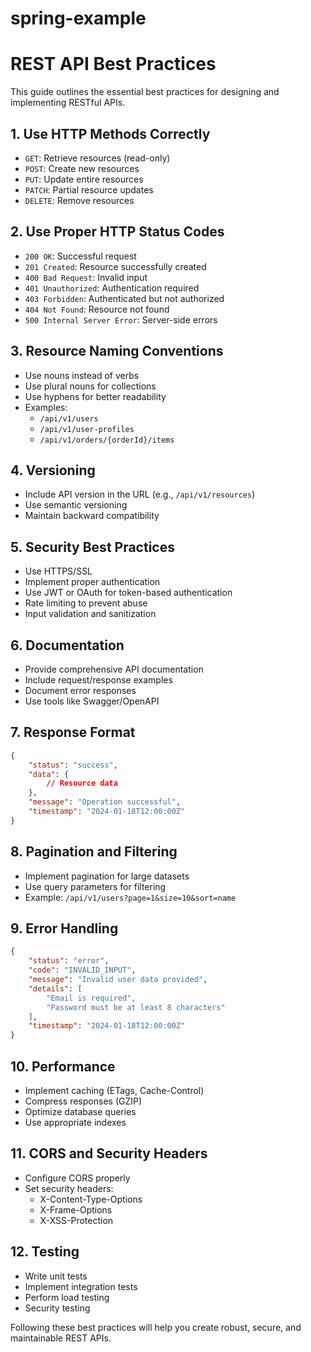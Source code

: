 # spring-example

# REST API Best Practices

This guide outlines the essential best practices for designing and implementing RESTful APIs.

## 1. Use HTTP Methods Correctly
- `GET`: Retrieve resources (read-only)
- `POST`: Create new resources
- `PUT`: Update entire resources
- `PATCH`: Partial resource updates
- `DELETE`: Remove resources

## 2. Use Proper HTTP Status Codes
- `200 OK`: Successful request
- `201 Created`: Resource successfully created
- `400 Bad Request`: Invalid input
- `401 Unauthorized`: Authentication required
- `403 Forbidden`: Authenticated but not authorized
- `404 Not Found`: Resource not found
- `500 Internal Server Error`: Server-side errors

## 3. Resource Naming Conventions
- Use nouns instead of verbs
- Use plural nouns for collections
- Use hyphens for better readability
- Examples:
  - `/api/v1/users`
  - `/api/v1/user-profiles`
  - `/api/v1/orders/{orderId}/items`

## 4. Versioning
- Include API version in the URL (e.g., `/api/v1/resources`)
- Use semantic versioning
- Maintain backward compatibility

## 5. Security Best Practices
- Use HTTPS/SSL
- Implement proper authentication
- Use JWT or OAuth for token-based authentication
- Rate limiting to prevent abuse
- Input validation and sanitization

## 6. Documentation
- Provide comprehensive API documentation
- Include request/response examples
- Document error responses
- Use tools like Swagger/OpenAPI

## 7. Response Format
```json
{
    "status": "success",
    "data": {
        // Resource data
    },
    "message": "Operation successful",
    "timestamp": "2024-01-18T12:00:00Z"
}
```

## 8. Pagination and Filtering
- Implement pagination for large datasets
- Use query parameters for filtering
- Example: `/api/v1/users?page=1&size=10&sort=name`

## 9. Error Handling
```json
{
    "status": "error",
    "code": "INVALID_INPUT",
    "message": "Invalid user data provided",
    "details": [
        "Email is required",
        "Password must be at least 8 characters"
    ],
    "timestamp": "2024-01-18T12:00:00Z"
}
```

## 10. Performance
- Implement caching (ETags, Cache-Control)
- Compress responses (GZIP)
- Optimize database queries
- Use appropriate indexes

## 11. CORS and Security Headers
- Configure CORS properly
- Set security headers:
  - X-Content-Type-Options
  - X-Frame-Options
  - X-XSS-Protection

## 12. Testing
- Write unit tests
- Implement integration tests
- Perform load testing
- Security testing

Following these best practices will help you create robust, secure, and maintainable REST APIs.